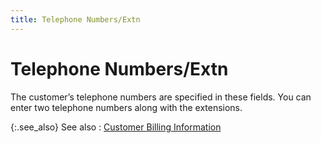 ```yaml
---
title: Telephone Numbers/Extn
---
```


# Telephone Numbers/Extn


The customer’s telephone numbers are specified in these fields. You  can enter two telephone numbers along with the extensions.


{:.see_also}
See also
: [Customer  Billing Information]({{site.mc_baseurl}}/customer-details/customer-billing-information/customer_billing_information_content.html)
